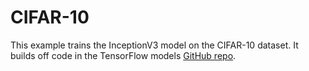 # CIFAR-10

This example trains the InceptionV3 model on the
CIFAR-10 dataset. It builds off code in
the TensorFlow models [GitHub repo](https://github.com/tensorflow/models/tree/master/research/slim).

